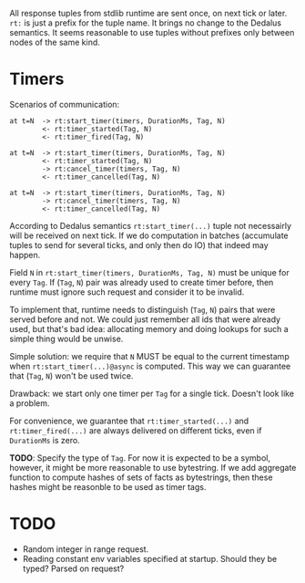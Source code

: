 All response tuples from stdlib runtime are sent once, on next tick or later. `rt:` is just a prefix for the tuple name. It brings no change to the Dedalus semantics. It seems reasonable to use tuples without prefixes only between nodes of the same kind.

# Timers

Scenarios of communication:

```
at t=N  -> rt:start_timer(timers, DurationMs, Tag, N)
        <- rt:timer_started(Tag, N)
        <- rt:timer_fired(Tag, N)
```

```
at t=N  -> rt:start_timer(timers, DurationMs, Tag, N)
        <- rt:timer_started(Tag, N)
        -> rt:cancel_timer(timers, Tag, N)
        <- rt:timer_cancelled(Tag, N)
```

```
at t=N  -> rt:start_timer(timers, DurationMs, Tag, N)
        -> rt:cancel_timer(timers, Tag, N)
        <- rt:timer_cancelled(Tag, N)
```

According to Dedalus semantics `rt:start_timer(...)` tuple not necessairly will be received on next tick. If we do computation in batches (accumulate tuples to send for several ticks, and only then do IO) that indeed may happen.

Field `N` in `rt:start_timer(timers, DurationMs, Tag, N)` must be unique for every `Tag`. If (`Tag`, `N`) pair was already used to create timer before, then runtime must ignore such request and consider it to be invalid.

To implement that, runtime needs to distinguish (`Tag`, `N`) pairs that were served before and not. We could just remember all ids that were already used, but that's bad idea: allocating memory and doing lookups for such a simple thing would be unwise.

Simple solution: we require that `N` MUST be equal to the current timestamp when `rt:start_timer(...)@async` is computed. This way we can guarantee that (`Tag`, `N`) won't be used twice.

Drawback: we start only one timer per `Tag` for a single tick. Doesn't look like a problem.

For convenience, we guarantee that `rt:timer_started(...)` and `rt:timer_fired(...)` are always delivered on different ticks, even if `DurationMs` is zero.

**TODO**: Specify the type of `Tag`. For now it is expected to be a symbol, however, it might be more reasonable to use bytestring. If we add aggregate function to compute hashes of sets of facts as bytestrings, then these hashes might be reasonble to be used as timer tags.

# TODO

 * Random integer in range request.
 * Reading constant env variables specified at startup. Should they be typed? Parsed on request?
